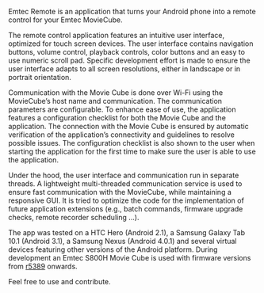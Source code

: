 Emtec Remote is an application that turns your Android phone into a remote control for your Emtec MovieCube.

The remote control application features an intuitive user interface, optimized for touch screen devices. The user interface contains navigation buttons, volume control, playback controls, color buttons and an easy to use numeric scroll pad. Specific development effort is made to ensure the user interface adapts to all screen resolutions, either in landscape or in portrait orientation.

Communication with the Movie Cube is done over Wi-Fi using the MovieCube’s host name and communication. The communication parameters are configurable. To enhance ease of use, the application features a configuration checklist for both the Movie Cube and the application. The connection with the Movie Cube is ensured by automatic verification of the application’s connectivity and guidelines to resolve possible issues. The configuration checklist is also shown to the user when starting the application for the first time to make sure the user is able to use the application.

Under the hood, the user interface and communication run in separate threads. A lightweight multi-threaded communication service is used to ensure fast communication with the MovieCube, while maintaining a responsive GUI. It is tried to optimize the code for the implementation of future application extensions (e.g., batch commands, firmware upgrade checks, remote recorder scheduling ...).

The app was tested on a HTC Hero (Android 2.1), a Samsung Galaxy Tab 10.1 (Android 3.1), a Samsung Nexus (Android 4.0.1) and several virtual devices featuring other versions of the Android platform. During development an Emtec S800H Movie Cube is used with firmware versions from [r5389](https://code.google.com/p/emtec-remote/source/detail?r=5389) onwards.

Feel free to use and contribute.
